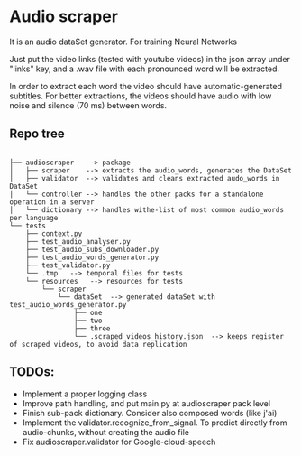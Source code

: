 # Audio scraper

It is an audio dataSet generator. For training Neural Networks

Just put the video links (tested with youtube videos) in the json array under "links" key, and a .wav file with each pronounced word will be extracted.

In order to extract each word the video should have automatic-generated subtitles.
For better extractions, the videos should have audio with low noise and silence (70 ms) between words. 

## Repo tree
```

├── audioscraper   --> package
│   ├── scraper    --> extracts the audio_words, generates the DataSet
│   ├── validator  --> validates and cleans extracted audo_words in DataSet
│   └── controller --> handles the other packs for a standalone operation in a server
│   └── dictionary --> handles withe-list of most common audio_words per language
└── tests
    ├── context.py
    ├── test_audio_analyser.py
    ├── test_audio_subs_downloader.py
    ├── test_audio_words_generator.py
    ├── test_validator.py
    └── .tmp   --> temporal files for tests
    └── resources   --> resources for tests
        └── scraper
            └── dataSet  --> generated dataSet with test_audio_words_generator.py
                ├── one
                ├── two
                ├── three
                └── .scraped_videos_history.json  --> keeps register of scraped videos, to avoid data replication

```

## TODOs:
- Implement a proper logging class
- Improve path handling, and put main.py at audioscraper pack level
- Finish sub-pack dictionary. Consider also composed words (like j'ai)
- Implement the validator.recognize_from_signal. To predict directly from audio-chunks, without creating the audio file
- Fix audioscraper.validator for Google-cloud-speech
